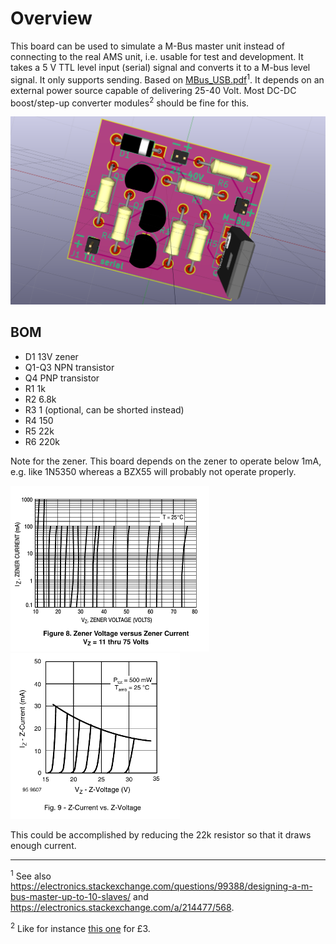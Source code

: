 
# Overview

This board can be used to simulate a M-Bus master unit instead of
connecting to the real AMS unit, i.e. usable for test and development.
It takes a 5 V TTL level input (serial) signal and converts it
to a M-bus level signal. It only supports sending. Based on
[MBus_USB.pdf](https://github.com/rscada/libmbus/blob/master/hardware/MBus_USB.pdf)<sup>1</sup>.
It depends on an external power source capable of delivering 25-40 Volt.
Most DC-DC boost/step-up converter modules<sup>2</sup> should be fine for this.

![](MBus_Simulator.png?raw=true)

## BOM

* D1 13V zener
* Q1-Q3 NPN transistor
* Q4 PNP transistor
* R1 1k
* R2 6.8k
* R3 1 (optional, can be shorted instead)
* R4 150
* R5 22k
* R6 220k

Note for the zener. This board depends on the zener to operate below 1mA,
e.g. like 1N5350 whereas a BZX55 will probably not operate properly.

![](zener_ok.png?raw=true) ![](zener_not_ok.png?raw=true)

This could be accomplished by reducing the 22k resistor so that it
draws enough current.



-------------

<sup>1</sup>
See also https://electronics.stackexchange.com/questions/99388/designing-a-m-bus-master-up-to-10-slaves/ and https://electronics.stackexchange.com/a/214477/568.

<sup>2</sup>
Like for instance [this one](http://hobbycomponents.com/power/698-xl60009-dc-dc-step-up-boost-converter) for £3.
